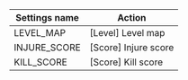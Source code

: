 | Settings name | Action |
|---------------|--------|
| LEVEL_MAP | [Level] Level map |
| INJURE_SCORE | [Score] Injure score |
| KILL_SCORE | [Score] Kill score |
